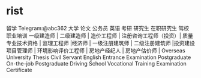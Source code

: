 # rist
留学 Telegram:@abc362 大学 论文 公务员 英语 考研 研究生 在职研究生 驾校 职业培训 一级建造师 | 二级建造师 | 造价工程师 | 注册咨询工程师（投资）| 质量专业技术资格 | 监理工程师 |经济师 | 一级注册建筑师 | 二级注册建筑师 |投资建设项目管理师 | 环境影响评价工程师 | 房地产经纪人 | 房地产估价师 | Overseas University Thesis Civil Servant English Entrance Examination Postgraduate On-the-job Postgraduate Driving School Vocational Training Examination Certificate
